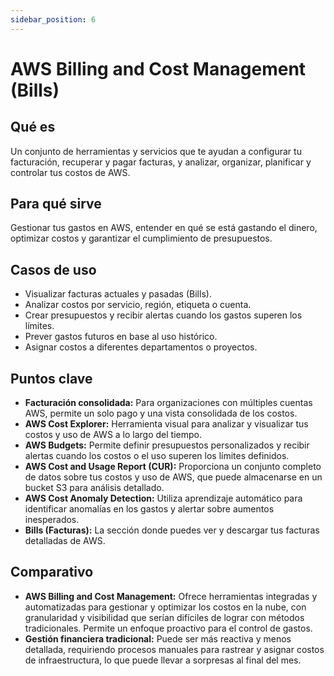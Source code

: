 ```yaml
---
sidebar_position: 6
---
```


# AWS Billing and Cost Management (Bills)

## Qué es
Un conjunto de herramientas y servicios que te ayudan a configurar tu facturación, recuperar y pagar facturas, y analizar, organizar, planificar y controlar tus costos de AWS.

## Para qué sirve
Gestionar tus gastos en AWS, entender en qué se está gastando el dinero, optimizar costos y garantizar el cumplimiento de presupuestos.

## Casos de uso
- Visualizar facturas actuales y pasadas (Bills).
- Analizar costos por servicio, región, etiqueta o cuenta.
- Crear presupuestos y recibir alertas cuando los gastos superen los límites.
- Prever gastos futuros en base al uso histórico.
- Asignar costos a diferentes departamentos o proyectos.

## Puntos clave
- **Facturación consolidada:** Para organizaciones con múltiples cuentas AWS, permite un solo pago y una vista consolidada de los costos.
- **AWS Cost Explorer:** Herramienta visual para analizar y visualizar tus costos y uso de AWS a lo largo del tiempo.
- **AWS Budgets:** Permite definir presupuestos personalizados y recibir alertas cuando los costos o el uso superen los límites definidos.
- **AWS Cost and Usage Report (CUR):** Proporciona un conjunto completo de datos sobre tus costos y uso de AWS, que puede almacenarse en un bucket S3 para análisis detallado.
- **AWS Cost Anomaly Detection:** Utiliza aprendizaje automático para identificar anomalías en los gastos y alertar sobre aumentos inesperados.
- **Bills (Facturas):** La sección donde puedes ver y descargar tus facturas detalladas de AWS.

## Comparativo
- **AWS Billing and Cost Management:** Ofrece herramientas integradas y automatizadas para gestionar y optimizar los costos en la nube, con granularidad y visibilidad que serían difíciles de lograr con métodos tradicionales. Permite un enfoque proactivo para el control de gastos.
- **Gestión financiera tradicional:** Puede ser más reactiva y menos detallada, requiriendo procesos manuales para rastrear y asignar costos de infraestructura, lo que puede llevar a sorpresas al final del mes. 